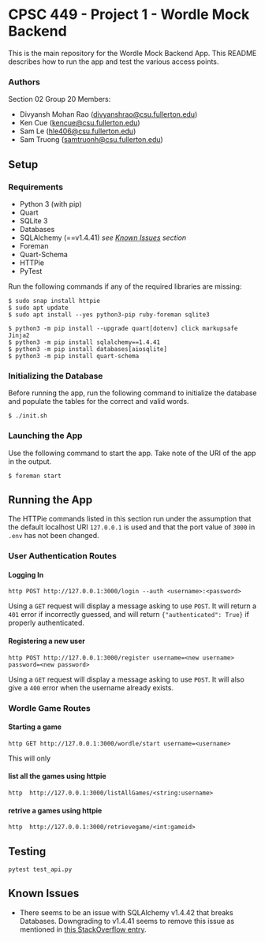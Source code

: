 # CPSC 449 - Project 1 - Wordle Mock Backend

This is the main repository for the Wordle Mock Backend App. This README describes how to run the app and test the various access points.

### Authors
Section 02
Group 20
Members: 
- Divyansh Mohan Rao (divyanshrao@csu.fullerton.edu)
- Ken Cue (kencue@csu.fullerton.edu)
- Sam Le (hle406@csu.fullerton.edu)
- Sam Truong (samtruonh@csu.fullerton.edu)


## Setup
### Requirements
- Python 3 (with pip)
- Quart
- SQLite 3
- Databases
- SQLAlchemy (==v1.4.41) *see [Known Issues](#known-issues) section*
- Foreman
- Quart-Schema
- HTTPie
- PyTest

Run the following commands if any of the required libraries are missing:
```
$ sudo snap install httpie
$ sudo apt update
$ sudo apt install --yes python3-pip ruby-foreman sqlite3

$ python3 -m pip install --upgrade quart[dotenv] click markupsafe Jinja2
$ python3 -m pip install sqlalchemy==1.4.41
$ python3 -m pip install databases[aiosqlite]
$ python3 -m pip install quart-schema
```

### Initializing the Database
Before running the app, run the following command to initialize the database and populate the tables for the correct and valid words.
```
$ ./init.sh
```

### Launching the App
Use the following command to start the app. Take note of the URI of the app in the output.
```
$ foreman start
```

## Running the App
The HTTPie commands listed in this section run under the assumption that the default localhost URI `127.0.0.1` is used and that the port value of `3000` in `.env` has not been changed. 


### User Authentication Routes
#### Logging In
```
http POST http://127.0.0.1:3000/login --auth <username>:<password>
```
Using a `GET` request will display a message asking to use `POST`. It will return a `401` error if incorrectly guessed, and will return `{"authenticated": True}` if properly authenticated.

#### Registering a new user
```
http POST http://127.0.0.1:3000/register username=<new username> password=<new password>
```
Using a `GET` request will display a message asking to use `POST`. It will also give a `400` error when the username already exists.

### Wordle Game Routes
#### Starting a game
```
http GET http://127.0.0.1:3000/wordle/start username=<username>
```
This will only

#### list all the games using httpie
```
http  http://127.0.0.1:3000/listAllGames/<string:username>
```

#### retrive a games using httpie
```
http  http://127.0.0.1:3000/retrievegame/<int:gameid>
```


## Testing
```
pytest test_api.py
```


## Known Issues

- There seems to be an issue with SQLAlchemy v1.4.42 that breaks Databases. Downgrading to v1.4.41 seems to remove this issue as mentioned in [this StackOverflow entry](https://stackoverflow.com/questions/74089620/python-databases-library-cant-fetch-all-from-mysql-database).